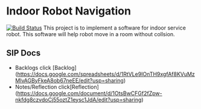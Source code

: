 # Indoor Robot Navigation
[![Build Status](https://travis-ci.org/ShaotuJia/ENPM_808X_Final_Project.svg?branch=master)](https://travis-ci.org/ShaotuJia/ENPM_808X_Final_Project)
This project is to implement a software for indoor service robot. This software will help robot move in a room without collsion. 

## SIP Docs

- Backlogs click [Backlog] (https://docs.google.com/spreadsheets/d/1RtVLe9IOnTH9xgfAf8KVuMzMlvAGByFkeA8ob67neEE/edit?usp=sharing)
- Notes/Reflection click[Reflection] (https://docs.google.com/document/d/1OtsBwCFGf2fZpw-nkfdg8czvdoCj55oztZ1eysc1JdA/edit?usp=sharing)

